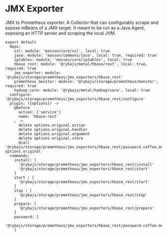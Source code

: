 
# JMX Exporter

JMX to Prometheus exporter.
A Collector that can configurably scrape and expose mBeans of a JMX target. 
It meant to be run as a Java Agent, exposing an HTTP server and scraping the local JVM.

    export default
      deps:
        ssl: module: 'masson/core/ssl', local: true
        java: module: 'masson/commons/java', local: true, required: true
        iptables: module: 'masson/core/iptables', local: true
        hbase_rest: module: '@rybajs/metal/hbase/rest', local: true, required: true
        jmx_exporter: module: '@rybajs/storage/prometheus/jmx_exporters/hbase_rest'
        prometheus_monitor: module: '@rybajs/storage/prometheus/monitor', required: true
        hadoop_core: module: '@rybajs/metal/hadoop/core', local: true
      configure: '@rybajs/storage/prometheus/jmx_exporters/hbase_rest/configure'
      plugin: ({options}) ->
        @before
          action: ['service']
          name: 'hbase-rest'
        , ->
          delete options.original.action
          delete options.original.handler
          delete options.original.argument
          delete options.original.store
          @call '@rybajs/storage/prometheus/jmx_exporters/hbase_rest/password.coffee.md', options.original
      commands:
        install: [
          '@rybajs/storage/prometheus/jmx_exporters/hbase_rest/install'
          '@rybajs/storage/prometheus/jmx_exporters/hbase_rest/start'
        ]
        start : [
          '@rybajs/storage/prometheus/jmx_exporters/hbase_rest/start'
        ]
        stop : [
          '@rybajs/storage/prometheus/jmx_exporters/hbase_rest/stop'
        ]
        prepare: [
          '@rybajs/storage/prometheus/jmx_exporters/hbase_rest/prepare'
        ]
        password: [
          '@rybajs/storage/prometheus/jmx_exporters/hbase_rest/password.coffee.md'
        ]
